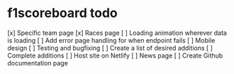 # f1scoreboard todo

[x] Specific team page
[x] Races page
[ ] Loading animation wherever data is loading
[ ] Add error page handling for when endpoint fails
[ ] Mobile design
[ ] Testing and bugfixing
[ ] Create a list of desired additions
[ ] Complete additions
[ ] Host site on Netlify
[ ] News page
[ ] Create Github documentation page
